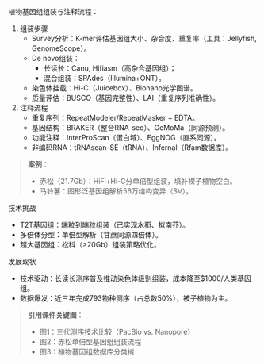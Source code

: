 植物基因组组装与注释流程​：
1. ​组装步骤​
    - ​Survey分析​：K-mer评估基因组大小、杂合度、重复率（工具：Jellyfish, GenomeScope）。
    - ​De novo组装​：
        - 长读长：Canu, Hifiasm（高杂合基因组）；
        - 混合组装：SPAdes（Illumina+ONT）。
    - ​染色体挂载​：Hi-C（Juicebox）、Bionano光学图谱。
    - ​质量评估​：BUSCO（基因完整性）、LAI（重复序列准确性）。
2. ​注释流程​
    - ​重复序列​：RepeatModeler/RepeatMasker + EDTA。
    - ​基因结构​：BRAKER（整合RNA-seq）、GeMoMa（同源预测）。
    - ​功能注释​：InterProScan（蛋白域）、EggNOG（直系同源）。
    - ​非编码RNA​：tRNAscan-SE（tRNA）、Infernal（Rfam数据库）。

> ​**案例**​：
> - 赤松（21.7Gb）：HiFi+Hi-C分单倍型组装，填补裸子植物空白。
> - 马铃薯：图形泛基因组解析56万结构变异（SV）。

技术挑战​
- ​T2T基因组​：端粒到端粒组装（已实现水稻、拟南芥）。
- ​多倍体分型​：单倍型解析（甘蔗同源四倍体）。
- ​超大基因组​：松科（>20Gb）组装策略优化。

发展现状
- ​技术驱动​：长读长测序普及推动染色体级别组装，成本降至$1000/人类基因组。
- ​数据爆发​：近三年完成793物种测序（占总数50%），被子植物为主。

> ​**引用课件关键图**​：
> - 图1：三代测序技术比较（PacBio vs. Nanopore）
> - 图2：赤松单倍型基因组组装流程
> - 图3：植物基因组数据库分类树



